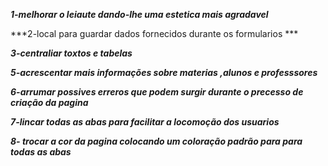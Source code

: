 ***1-melhorar o leiaute dando-lhe uma estetica mais agradavel***

***2-local para guardar dados fornecidos durante os formularios ***

***3-centraliar toxtos e tabelas***

***5-acrescentar mais informações sobre materias ,alunos e professsores***

***6-arrumar possives erreros que podem surgir durante o precesso de criação da pagina***

***7-lincar todas as abas para facilitar a locomoção dos usuarios***

***8- trocar a cor da pagina colocando um coloração padrão para para todas as abas***
